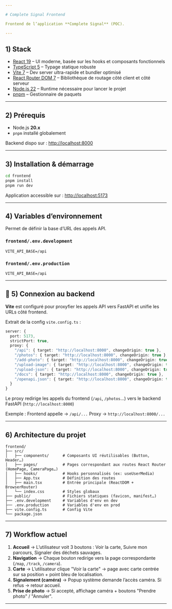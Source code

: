 ```yaml
---

# Complete Signal Frontend

Frontend de l’application **Complete Signal** (POC).

---
```


## 1) Stack

* [React 19](https://react.dev/) – UI moderne, basée sur les hooks et composants fonctionnels
* [TypeScript 5](https://www.typescriptlang.org/) – Typage statique robuste
* [Vite 7](https://vitejs.dev/) – Dev server ultra-rapide et bundler optimisé
* [React Router DOM 7](https://reactrouter.com/) – Bibliothèque de routage  côté client et côté serveur
* [Node.js 22](https://nodejs.org/) – Runtime nécessaire pour lancer le projet
* [pnpm](https://pnpm.io/) – Gestionnaire de paquets

---

## 2) Prérequis

* Node.js **20.x**
* `pnpm` installé globalement

Backend dispo sur : [http://localhost:8000](http://localhost:8000)

---

## 3) Installation & démarrage

```sh
cd frontend
pnpm install
pnpm run dev
```

Application accessible sur : [http://localhost:5173](http://localhost:5173)

---

## 4) Variables d’environnement

Permet de définir la base d’URL des appels API.

### `frontend/.env.development`

```env
VITE_API_BASE=/api
```

### `frontend/.env.production`

```env
VITE_API_BASE=/api
```

---

## 🔗 5) Connexion au backend

**Vite** est configuré pour proxyfier les appels API vers FastAPI et unifie les URLs côté frontend.


Extrait de la config `vite.config.ts` :

```ts
server: {
  port: 5173,
  strictPort: true,
  proxy: {
    "/api": { target: "http://localhost:8000", changeOrigin: true },
    "/photos": { target: "http://localhost:8000", changeOrigin: true },
    "/add-photo": { target: "http://localhost:8000", changeOrigin: true },
    "/upload-image": { target: "http://localhost:8000", changeOrigin: true },
    "/upload-json": { target: "http://localhost:8000", changeOrigin: true },
    "/docs": { target: "http://localhost:8000", changeOrigin: true },
    "/openapi.json": { target: "http://localhost:8000", changeOrigin: true }
  }
}
```

Le proxy redirige les appels du frontend (`/api`, `/photos`…) vers le backend FastAPI (`http://localhost:8000`)

Exemple :
Frontend appelle → `/api/...`
Proxy → `http://localhost:8000/...`

---

## 6) Architecture du projet

```
frontend/
├── src/
│   ├── components/      # Composants UI réutilisables (Button, Header…)
│   ├── pages/           # Pages correspondant aux routes React Router (HomePage, CameraPage…)
│   ├── hooks/           # Hooks personnalisés (ex: useUserMedia)
│   ├── App.tsx          # Définition des routes
│   ├── main.tsx         # Entrée principale (ReactDOM + BrowserRouter)
│   └── index.css        # Styles globaux
├── public/              # Fichiers statiques (favicon, manifest…)
├── .env.development     # Variables d'env en dev
├── .env.production      # Variables d'env en prod
├── vite.config.ts       # Config Vite
└── package.json
```

---

## 7) Workflow actuel

1. **Accueil** → L’utilisateur voit 3 boutons : Voir la carte, Suivre mon parcours, Signaler des déchets sauvages.
2. **Navigation** → Chaque bouton redirige vers la page correspondante (`/map`, `/track`, `/camera`).
3. **Carte** → L’utilisateur clique "Voir la carte" → page avec carte centrée sur sa position + point bleu de localisation.
4. **Signalement (caméra)** → Popup système demande l’accès caméra. Si refus → retour accueil.
5. **Prise de photo** → Si accepté, affichage caméra + boutons "Prendre photo" / "Annuler".

---